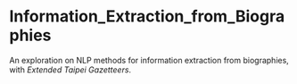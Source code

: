 # Information_Extraction_from_Biographies
An exploration on NLP methods for information extraction from biographies, with *Extended Taipei Gazetteers*.

